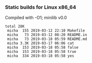 ### Static builds for Linux x86_64

Compiled with -O1; minilib v0.0

```
total 28K
 micha  155 2019-03-12 22:10 Makefile
 micha   73 2019-03-12 08:20 README.in
 micha   73 2019-03-18 05:59 README.md
 micha 3.3K 2019-03-17 06:06 cat
 micha  153 2019-03-18 05:58 false
 micha  153 2019-03-18 05:58 true
 micha  334 2019-03-18 05:58 yes
```

